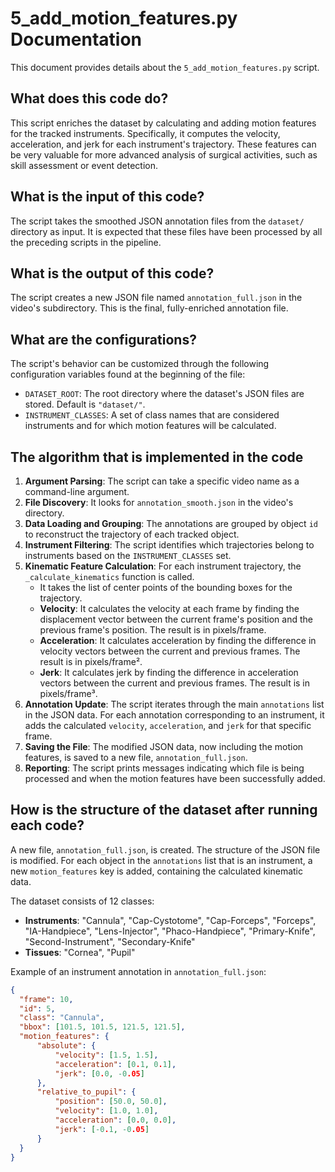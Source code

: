 # 5_add_motion_features.py Documentation

This document provides details about the `5_add_motion_features.py` script.

## What does this code do?

This script enriches the dataset by calculating and adding motion features for the tracked instruments. Specifically, it computes the velocity, acceleration, and jerk for each instrument's trajectory. These features can be very valuable for more advanced analysis of surgical activities, such as skill assessment or event detection.

## What is the input of this code?

The script takes the smoothed JSON annotation files from the `dataset/` directory as input. It is expected that these files have been processed by all the preceding scripts in the pipeline.

## What is the output of this code?

The script creates a new JSON file named `annotation_full.json` in the video's subdirectory. This is the final, fully-enriched annotation file.

## What are the configurations?

The script's behavior can be customized through the following configuration variables found at the beginning of the file:

-   `DATASET_ROOT`: The root directory where the dataset's JSON files are stored. Default is `"dataset/"`.
-   `INSTRUMENT_CLASSES`: A set of class names that are considered instruments and for which motion features will be calculated.

## The algorithm that is implemented in the code

1.  **Argument Parsing**: The script can take a specific video name as a command-line argument.
2.  **File Discovery**: It looks for `annotation_smooth.json` in the video's directory.
3.  **Data Loading and Grouping**: The annotations are grouped by object `id` to reconstruct the trajectory of each tracked object.
4.  **Instrument Filtering**: The script identifies which trajectories belong to instruments based on the `INSTRUMENT_CLASSES` set.
5.  **Kinematic Feature Calculation**: For each instrument trajectory, the `_calculate_kinematics` function is called.
    -   It takes the list of center points of the bounding boxes for the trajectory.
    -   **Velocity**: It calculates the velocity at each frame by finding the displacement vector between the current frame's position and the previous frame's position. The result is in pixels/frame.
    -   **Acceleration**: It calculates acceleration by finding the difference in velocity vectors between the current and previous frames. The result is in pixels/frame².
    -   **Jerk**: It calculates jerk by finding the difference in acceleration vectors between the current and previous frames. The result is in pixels/frame³.
6.  **Annotation Update**: The script iterates through the main `annotations` list in the JSON data. For each annotation corresponding to an instrument, it adds the calculated `velocity`, `acceleration`, and `jerk` for that specific frame.
7.  **Saving the File**: The modified JSON data, now including the motion features, is saved to a new file, `annotation_full.json`.
8.  **Reporting**: The script prints messages indicating which file is being processed and when the motion features have been successfully added.

## How is the structure of the dataset after running each code?

A new file, `annotation_full.json`, is created. The structure of the JSON file is modified. For each object in the `annotations` list that is an instrument, a new `motion_features` key is added, containing the calculated kinematic data.

The dataset consists of 12 classes:
- **Instruments**: "Cannula", "Cap-Cystotome", "Cap-Forceps", "Forceps", "IA-Handpiece", "Lens-Injector", "Phaco-Handpiece", "Primary-Knife", "Second-Instrument", "Secondary-Knife"
- **Tissues**: "Cornea", "Pupil"

Example of an instrument annotation in `annotation_full.json`:
```json
{
  "frame": 10,
  "id": 5,
  "class": "Cannula",
  "bbox": [101.5, 101.5, 121.5, 121.5],
  "motion_features": {
      "absolute": {
          "velocity": [1.5, 1.5],
          "acceleration": [0.1, 0.1],
          "jerk": [0.0, -0.05]
      },
      "relative_to_pupil": {
          "position": [50.0, 50.0],
          "velocity": [1.0, 1.0],
          "acceleration": [0.0, 0.0],
          "jerk": [-0.1, -0.05]
      }
  }
}
```
